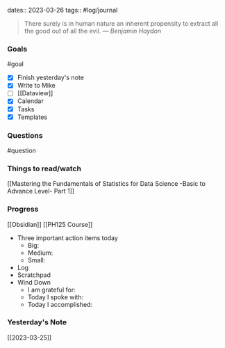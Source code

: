 dates:: 2023-03-26
tags:: #log/journal 

> There surely is in human nature an inherent propensity to extract all the good out of all the evil.
> — <cite>Benjamin Haydon</cite>

### Goals
#goal

- [x] Finish yesterday's note
- [x] Write to Mike 
- [ ] [[Dataview]]
- [x] Calendar
- [x] Tasks
- [x] Templates

### Questions
#question

### Things to read/watch

[[Mastering the Fundamentals of Statistics for Data Science -Basic to Advance Level- Part 1]]

### Progress

[[Obsidian]]
[[PH125 Course]]

- Three important action items today
	- Big:
	- Medium:
	- Small:
- Log
- Scratchpad
- Wind Down
	- I am grateful for:
	- Today I spoke with:
	- Today I accomplished:

### Yesterday's Note

[[2023-03-25]]